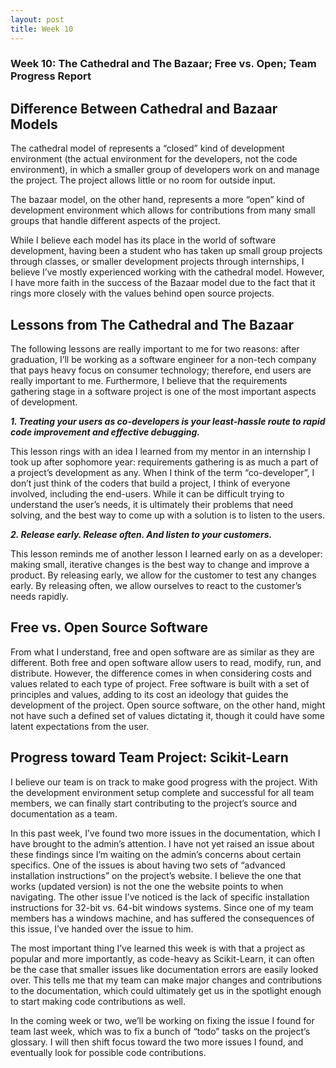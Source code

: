 ```yaml
---
layout: post
title: Week 10
---
```


### Week 10: The Cathedral and The Bazaar; Free vs. Open; Team Progress Report


## Difference Between Cathedral and Bazaar Models

The cathedral model of represents a “closed” kind of development environment (the actual environment for the developers, not the code environment), in which a smaller group of developers work on and manage the project. The project allows little or no room for outside input. 

The bazaar model, on the other hand, represents a more “open” kind of development environment which allows for contributions from many small groups that handle different aspects of the project. 

While I believe each model has its place in the world of software development, having been a student who has taken up small group projects through classes, or smaller development projects through internships, I believe I’ve mostly experienced working with the cathedral model. However, I have more faith in the success of the Bazaar model due to the fact that it rings more closely with the values behind open source projects.


## Lessons from The Cathedral and The Bazaar

The following lessons are really important to me for two reasons: after graduation, I’ll be working as a software engineer for a non-tech company that pays heavy focus on consumer technology; therefore, end users are really important to me. Furthermore, I believe that the requirements gathering stage in a software project is one of the most important aspects of development. 

**_1. Treating your users as co-developers is your least-hassle route to rapid code improvement and effective debugging._**

This lesson rings with an idea I learned from my mentor in an internship I took up after sophomore year: requirements gathering is as much a part of a project’s development as any. When I think of the term “co-developer”, I don’t just think of the coders that build a project, I think of everyone involved, including the end-users. While it can be difficult trying to understand the user’s needs, it is ultimately their problems that need solving, and the best way to come up with a solution is to listen to the users. 

**_2. Release early. Release often. And listen to your customers._**

This lesson reminds me of another lesson I learned early on as a developer: making small, iterative changes is the best way to change and improve a product. By releasing early, we allow for the customer to test any changes early. By releasing often, we allow ourselves to react to the customer’s needs rapidly. 


## Free vs. Open Source Software

From what I understand, free and open software are as similar as they are different. Both free and open software allow users to read, modify, run, and distribute. However, the difference comes in when considering costs and values related to each type of project. Free software is built with a set of principles and values, adding to its cost an ideology that guides the development of the project. Open source software, on the other hand, might not have such a defined set of values dictating it, though it could have some latent expectations from the user. 


## Progress toward Team Project: Scikit-Learn

I believe our team is on track to make good progress with the project. With the development environment setup complete and successful for all team members, we can finally start contributing to the project’s source and documentation as a team. 

In this past week, I’ve found two more issues in the documentation, which I have brought to the admin’s attention. I have not yet raised an issue about these findings since I’m waiting on the admin’s concerns about certain specifics. One of the issues is about having two sets of “advanced installation instructions” on the project’s website. I believe the one that works (updated version) is not the one the website points to when navigating. The other issue I’ve noticed is the lack of specific installation instructions for 32-bit vs. 64-bit windows systems. Since one of my team members has a windows machine, and has suffered the consequences of this issue, I’ve handed over the issue to him. 

The most important thing I’ve learned this week is with that a project as popular and more importantly, as code-heavy as Scikit-Learn, it can often be the case that smaller issues like documentation errors are easily looked over. This tells me that my team can make major changes and contributions to the documentation, which could ultimately get us in the spotlight enough to start making code contributions as well. 

In the coming week or two, we’ll be working on fixing the issue I found for team last week, which was to fix a bunch of “todo” tasks on the project’s glossary. I will then shift focus toward the two more issues I found, and eventually look for possible code contributions. 
